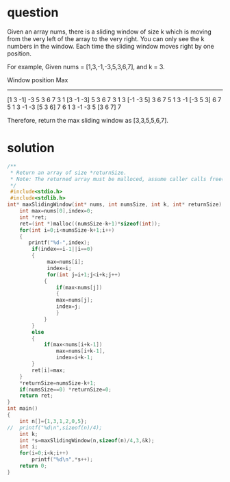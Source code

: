 # question
Given an array nums, there is a sliding window of size k which is moving from the very left of the array to the very right. You can only see the k numbers in the window. Each time the sliding window moves right by one position.

For example,
Given nums = [1,3,-1,-3,5,3,6,7], and k = 3.

Window position                Max
---------------               -----
[1  3  -1] -3  5  3  6  7       3
 1 [3  -1  -3] 5  3  6  7       3
 1  3 [-1  -3  5] 3  6  7       5
 1  3  -1 [-3  5  3] 6  7       5
 1  3  -1  -3 [5  3  6] 7       6
 1  3  -1  -3  5 [3  6  7]      7

Therefore, return the max sliding window as [3,3,5,5,6,7].

# solution
```c
/**
 * Return an array of size *returnSize.
 * Note: The returned array must be malloced, assume caller calls free().
 */
 #include<stdio.h>
 #include<stdlib.h>
int* maxSlidingWindow(int* nums, int numsSize, int k, int* returnSize) {
    int max=nums[0],index=0;
    int *ret;
    ret=(int *)malloc((numsSize-k+1)*sizeof(int));
    for(int i=0;i<numsSize-k+1;i++)
    {
       printf("%d-",index);
        if(index==i-1||i==0)
        {    
             max=nums[i];
             index=i;
             for(int j=i+1;j<i+k;j++)
            {
                if(max<nums[j])
                {
                max=nums[j];
                index=j;
                }
            }
        }
        else
        {
            if(max<nums[i+k-1])
                max=nums[i+k-1],
                index=i+k-1;
        }
        ret[i]=max;
    }
    *returnSize=numsSize-k+1;
    if(numsSize==0) *returnSize=0;
    return ret;
}
int main()
{
	int n[]={1,3,1,2,0,5};
//	printf("%d\n",sizeof(n)/4);
	int k;
	int *s=maxSlidingWindow(n,sizeof(n)/4,3,&k);
	int i;
	for(i=0;i<k;i++)
		printf("%d\n",*s++);
	return 0;
}
```